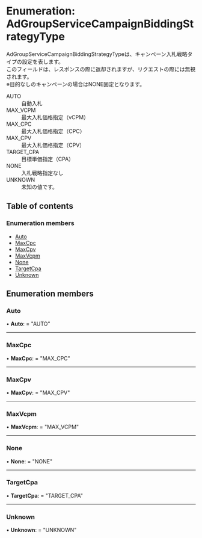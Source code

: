 # Enumeration: AdGroupServiceCampaignBiddingStrategyType


<div lang=\"ja\"> AdGroupServiceCampaignBiddingStrategyTypeは、キャンペーン入札戦略タイプの設定を表します。<br> このフィールドは、レスポンスの際に返却されますが、リクエストの際には無視されます。<br> ※目的なしのキャンペーンの場合はNONE固定となります。 </div>  <dl class=term>   <dt class=\"term__item\">AUTO</dt>   <dd class=\"term__desc\"><span lang=\"ja\">自動入札</span></dd>   <dt class=\"term__item\">MAX_VCPM</dt>   <dd class=\"term__desc\"><span lang=\"ja\">最大入札価格指定（vCPM）</span></dd>   <dt class=\"term__item\">MAX_CPC</dt>   <dd class=\"term__desc\"><span lang=\"ja\">最大入札価格指定（CPC）</span></dd>   <dt class=\"term__item\">MAX_CPV</dt>   <dd class=\"term__desc\"><span lang=\"ja\">最大入札価格指定（CPV）</span></dd>   <dt class=\"term__item\">TARGET_CPA</dt>   <dd class=\"term__desc\"><span lang=\"ja\">目標単価指定（CPA）</span></dd>   <dt class=\"term__item\">NONE</dt>   <dd class=\"term__desc\"><span lang=\"ja\">入札戦略指定なし</span></dd>   <dt class=\"term__item\">UNKNOWN</dt>   <dd class=\"term__desc\"><span lang=\"ja\">未知の値です。</span></dd> </dl>

## Table of contents

### Enumeration members

- [Auto](adgroupservicecampaignbiddingstrategytype.md#auto)
- [MaxCpc](adgroupservicecampaignbiddingstrategytype.md#maxcpc)
- [MaxCpv](adgroupservicecampaignbiddingstrategytype.md#maxcpv)
- [MaxVcpm](adgroupservicecampaignbiddingstrategytype.md#maxvcpm)
- [None](adgroupservicecampaignbiddingstrategytype.md#none)
- [TargetCpa](adgroupservicecampaignbiddingstrategytype.md#targetcpa)
- [Unknown](adgroupservicecampaignbiddingstrategytype.md#unknown)

## Enumeration members

### Auto

• **Auto**: = "AUTO"

___

### MaxCpc

• **MaxCpc**: = "MAX\_CPC"

___

### MaxCpv

• **MaxCpv**: = "MAX\_CPV"

___

### MaxVcpm

• **MaxVcpm**: = "MAX\_VCPM"

___

### None

• **None**: = "NONE"

___

### TargetCpa

• **TargetCpa**: = "TARGET\_CPA"

___

### Unknown

• **Unknown**: = "UNKNOWN"
